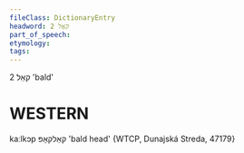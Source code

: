 ```yaml
---
fileClass: DictionaryEntry
headword: קאַל 2
part_of_speech: 
etymology: 
tags: 
---
```

קאַל 2
'bald'

WESTERN
========

kaːlkɔp קאַלקאָפּ 'bald head' {WTCP, Dunajská Streda, 47179}